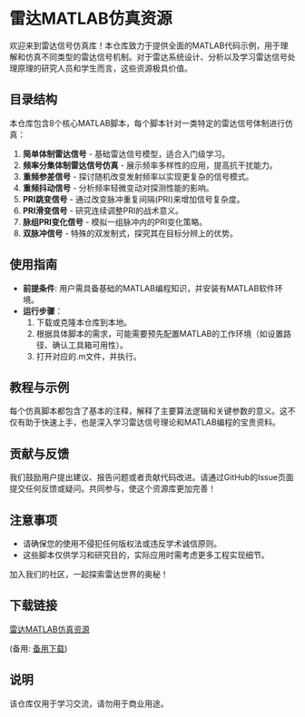 # 雷达MATLAB仿真资源

欢迎来到雷达信号仿真库！本仓库致力于提供全面的MATLAB代码示例，用于理解和仿真不同类型的雷达信号机制。对于雷达系统设计、分析以及学习雷达信号处理原理的研究人员和学生而言，这些资源极具价值。

## 目录结构

本仓库包含8个核心MATLAB脚本，每个脚本针对一类特定的雷达信号体制进行仿真：

1. **简单体制雷达信号** - 基础雷达信号模型，适合入门级学习。
2. **频率分集体制雷达信号仿真** - 展示频率多样性的应用，提高抗干扰能力。
3. **重频参差信号** - 探讨随机改变发射频率以实现更复杂的信号模式。
4. **重频抖动信号** - 分析频率轻微变动对探测性能的影响。
5. **PRI跳变信号** - 通过改变脉冲重复间隔(PRI)来增加信号复杂度。
6. **PRI滑变信号** - 研究连续调整PRI的战术意义。
7. **脉组PRI变化信号** - 模拟一组脉冲内的PRI变化策略。
8. **双脉冲信号** - 特殊的双发制式，探究其在目标分辨上的优势。

## 使用指南

- **前提条件**: 用户需具备基础的MATLAB编程知识，并安装有MATLAB软件环境。
- **运行步骤**：
    1. 下载或克隆本仓库到本地。
    2. 根据具体脚本的需求，可能需要预先配置MATLAB的工作环境（如设置路径、确认工具箱可用性）。
    3. 打开对应的.m文件，并执行。

## 教程与示例

每个仿真脚本都包含了基本的注释，解释了主要算法逻辑和关键参数的意义。这不仅有助于快速上手，也是深入学习雷达信号理论和MATLAB编程的宝贵资料。

## 贡献与反馈

我们鼓励用户提出建议、报告问题或者贡献代码改进。请通过GitHub的Issue页面提交任何反馈或疑问。共同参与，使这个资源库更加完善！

## 注意事项

- 请确保您的使用不侵犯任何版权法或违反学术诚信原则。
- 这些脚本仅供学习和研究目的，实际应用时需考虑更多工程实现细节。

加入我们的社区，一起探索雷达世界的奥秘！

## 下载链接
[雷达MATLAB仿真资源](https://pan.quark.cn/s/ac9480f8040c) 

(备用: [备用下载](https://pan.baidu.com/s/1HxV1MwoMxCvM4DC7T9Hwgw?pwd=1234))

## 说明

该仓库仅用于学习交流，请勿用于商业用途。
